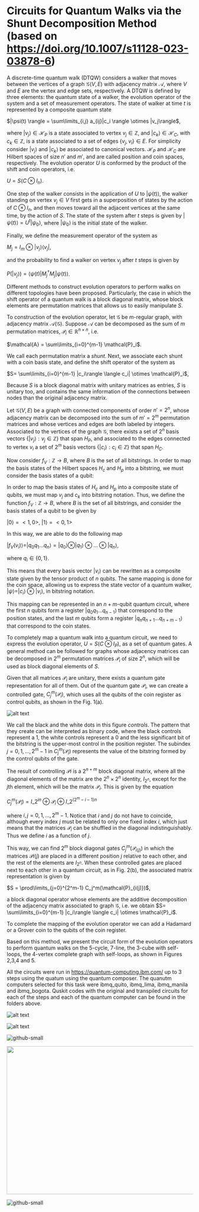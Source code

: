 # Circuits for Quantum Walks via the Shunt Decomposition Method (based on https://doi.org/10.1007/s11128-023-03878-6)

A discrete-time quantum walk (DTQW) considers a walker that moves between the vertices of a graph $\mathcal{G}(V,E)$ with adjacency matrix $\mathcal{A}$, where $V$ and $E$ are the vertex and edge sets, respectively. A DTQW is defined by three elements: the quantum state of a walker, the evolution operator of the system and a set of measurement operators. The state of walker at time $t$ is represented by a composite quantum state 

$|\psi(t) \rangle = \sum\limits_{i,j} a_{ij}|c_i \rangle \otimes |v_j\rangle$,

where $|v_j\rangle \in \mathcal{H}_P$ is a state associated to vertex $v_j \in \mathbb{Z}$, and $|c_k\rangle \in \mathcal{H}_C$, with $c_k \in \mathbb{Z}$, is a state associated to a set of edges $\{v_j,v_i\} \in E$. For simplicity consider $|v_j\rangle$ and $|c_k\rangle$ be associated to canonical vectors. $\mathcal{H}_P$ and $\mathcal{H}_C$ are Hilbert spaces of size $n'$ and $m'$, and are called position and coin spaces, respectively. The evolution operator $U$ is conformed by the product of the shift and coin operators, i.e.

$U=S(C\otimes I_{n})$.

One step of the walker consists in the application of $U$ to $|\psi(t)\rangle$, the walker standing on vertex $v_j \in V$ first gets in a superposition of states by the action of $C\otimes I_{n}$, and then moves toward all the adjacent vertices at the same time, by the action of $S$. The state of the system after $t$ steps is given by $|\psi(t)\rangle = U^t |\psi_0 \rangle$, where $|\psi_0 \rangle$ is the initial state of the walker. 

Finally, we define the measurement operator of the system as 

$M_j = I_{m} \otimes |v_j\rangle \langle v_j|$,

and the probability to find a walker on vertex $v_j$ after $t$ steps is given by

$P(|v_j\rangle) = \langle \psi(t)|M_j^{\dagger}M_j|\psi(t) \rangle$.

Different methods to construct evolution operators to perform walks on different topologies have been proposed. Particularly, the case in which the shift operator of a quantum walk is a block diagonal matrix, whose block elements are permutation matrices that allows us to easily manipulate $S$.

To construction of the evolution operator, let $\mathcal{G}$ be $m$-regular graph, with adjacency matrix $\mathcal{A}(\mathcal{G})$. Suppose $\mathcal{A}$ can be decomposed as the sum of $m$ permutation matrices, $\mathcal{P}_i \in \mathbb{R}^{n \times n}$, i.e.

$\mathcal{A} = \sum\limits_{i=0}^{m-1} \mathcal{P}_i$.

We call each permutation matrix a $shunt$. Next, we associate each shunt with a coin basis state, and define the shift operator of the system as 

$S= \sum\limits_{i=0}^{m-1} |c_i\rangle \langle c_i| \otimes \mathcal{P}_i$,

Because $S$ is a block diagonal matrix with unitary matrices as entries, $S$ is unitary too, and contains the same information of the connections between nodes than the original adjacency matrix.


Let $\mathcal{G}(V,E)$ be a graph with connected components of order $n'=2^n$, whose adjacency matrix can be decomposed into the sum of $m'=2^m$ permutation matrices and whose vertices and edges are both labeled by integers. Associated to the vertices of the graph $\mathcal{G}$, there exists a set of $2^n$ basis vectors $\{|v_j \rangle: v_j \in \mathbb{Z}\}$ that span $H_P$, and associated to the edges connected to vertex $v_i$ a set of $2^m$ basis vectors $\{|c_i \rangle: c_i \in \mathbb{Z}\}$ that span $H_C$.

Now consider $f_V: \mathbb{Z} \rightarrow B$, where $B$ is the set of all bitstrings. In order to map the basis states of the Hilbert spaces $H_c$ and $H_p$ into a bitstring, we must consider the basis states of a qubit:


In order to map the basis states of $H_c$ and $H_p$ into a composite state of qubits, we must map $v_j$ and $c_k$ into bitstring notation. Thus, we define the function $f_V: \mathbb{Z} \rightarrow B$, where $B$ is the set of all bitstrings, and consider the basis states of a qubit to be given by

$|0\rangle = <1,0>$, $|1\rangle = <0,1>$

In this way, we are able to do the following map

$|f_V(v_i) \rangle = |q_0q_1\dots q_n\rangle = |q_0 \rangle \otimes |q_1 \rangle \otimes \dots \otimes |q_n\rangle$,

where $q_i \in \{0,1\}$.

This means that every basis vector $|v_i\rangle$ can be rewritten as a composite state given by the tensor product of $n$ qubits. The same mapping is done for the coin space, allowing us to express the state vector of a quantum walker, $|\psi \rangle = |c_i\rangle \otimes |v_i \rangle$, in bitstring notation. 

This mapping can be represented in an $n+m$-qubit quantum circuit, where the first $n$ qubits form a register $|q_0 q_1 \dots q_{n-1} \rangle$ that correspond to the position states, and the last $m$ qubits form a register $|q_{n} q_{n+1} \dots q_{n+m-1} \rangle$ that correspond to the coin states.

To completely map a quantum walk into a quantum circuit, we need to express the evolution operator, $U=S(C \otimes I_P)$, as a set of quantum gates. A general method can be followed for graphs whose adjacency matrices can be decomposed in $2^m$ permutation matrices $\mathcal{P}_i$ of size $2^n$, which will be used as block diagonal elements of $S$.


Given that all matrices $\mathcal{P}_i$ are unitary, there exists a quantum gate representation for all of them. Out of the quantum gate $\mathcal{P}_i$, we can create a controlled gate, $C^{m}_j(\mathcal{P}_i)$, which uses all the qubits of the coin register as control qubits, as shown in the Fig. 1(a).


![alt text](https://github.com/allanwing-qc/Quantum-Walks-via-Shunt-Decomposition-Circuits/blob/main/block_diagonal_to_circuit_git.png?raw=true)


We call the black and the white dots in this figure $controls$. The pattern that they create can be interpreted as binary code, where the black controls represent a 1, the white controls represent a 0 and the less significant bit of the bitstring is the upper-most control in the position register. The subindex $j = 0,1, \dots, 2^m-1$ in $C^{m}_j(\mathcal{P}_i)$ represents the value of the bitstring formed by the control qubits of the gate. 


The result of controlling $\mathcal{P}i$ is a $2^{n+m}$ block diagonal matrix, where all the diagonal elements of the matrix are the $2^n \times 2^n$ identity, $I_{2^n}$, except for the $j$th element, which will be the matrix $\mathcal{P}_i$. This is given by the equation

$C^{m}_j(\mathcal{P}_i) = I \_ {2^{in}} \oplus \mathcal{P}_i \oplus I \_ {2^{(2^m-i-1)n}}$

where $i,j = 0,1, \dots, 2^{m}-1$. Notice that $i$ and $j$ do not have to coincide, although every index $j$ must be related to only one fixed index $i$, which just means that the matrices $\mathcal{P}_i$ can be shuffled in the diagonal indistinguishably. Thus we define $i$ as a function of $j$.

This way, we can find $2^m$ block diagonal gates $C^m_j(\mathcal{P}_{i(j)})$ in which the matrices $\mathcal{P}{i(j)}$ are placed in a different position $j$ relative to each other, and the rest of the elements are $I_{2^n}$. When these controlled gates are placed next to each other in a quantum circuit, as in Fig. 2(b), the associated matrix representation is given by

$S = \prod\limits_{j=0}^{2^m-1} C_j^m(\mathcal{P}_{i(j)})$,

a block diagonal operator whose elements are the additive decomposition of the adjacency matrix associated to graph $\mathcal{G}$, i.e. we obtain $S= \sum\limits_{i=0}^{m-1} |c_i\rangle \langle c_i| \otimes \mathcal{P}_i$. 

To complete the mapping of the evolution operator we can add a Hadamard or a Grover coin to the qubits of the coin register.

Based on this method, we present the circuit form of the evolution operators to perform quantum walks on the 5-cycle, 7-line, the 3-cube with self-loops, the 4-vertex complete graph with self-loops, as shown in Figures 2,3,4 and 5.

All the circuits were run in https://quantum-computing.ibm.com/ up to 3 steps using the quatum using the quantum composer. The quanutm computers selected for this task were ibmq_quito, ibmq_lima, ibmq_manila and ibmq_bogota. Quskit codes with the original and transpiled circuits for each of the steps and each of the quantum computer can be found in the folders above.


![alt text](https://github.com/allanwing-qc/Quantum-Walks-via-Shunt-Decomposition-Circuits/blob/main/5-cycle_git.png?raw=true)


![alt text](https://github.com/allanwing-qc/Quantum-Walks-via-Shunt-Decomposition-Circuits/blob/main/7-line_git.png?raw=true)


![github-small](https://github.com/allanwing-qc/Quantum-Walks-via-Shunt-Decomposition-Circuits/blob/main/3-cube_git.png?raw=true)


<img src="https://github.com/allanwing-qc/Quantum-Walks-via-Shunt-Decomposition-Circuits/blob/main/k4_git.png?raw=true" width="600" height="400">


![github-small](https://github.com/allanwing-qc/Quantum-Walks-via-Shunt-Decomposition-Circuits/blob/main/k4_git.png?raw=true)
